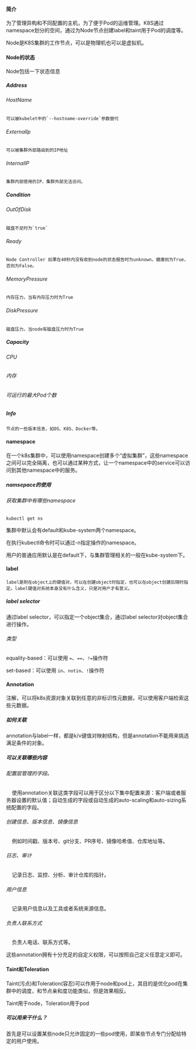 #### 简介

为了管理异构和不同配置的主机，为了便于Pod的运维管理。K8S通过namespace划分的空间，通过为Node节点创建label和taint用于Pod的调度等。

Node是K8S集群的工作节点，可以是物理机也可以是虚拟机。

#### Node的状态

Node包括一下状态信息

##### Address

###### HostName

    可以被kubelet中的`--hostname-override`参数替代

###### ExternalIp

    可以被集群外部路由到的IP地址

###### InternalIP

    集群内部使用的IP，集群外部无法访问。

##### Condition

###### OutOfDisk

    磁盘不足时为`true`

###### Ready

    Node Controller 如果在40秒内没有收到node的状态报告时为unknown，健康则为True，否则为False。

###### MemoryPressure

    内存压力，当有内存压力时为True

###### DiskPressure

    磁盘压力，当node有磁盘压力时为True

##### Capacity

###### CPU

###### 内存

###### 可运行的最大Pod个数

##### Info

    节点的一些版本信息，如OS、K8S、Docker等。

#### namespace

在一个k8s集群中，可以使用namespace创建多个“虚拟集群”，这些namespace之间可以完全隔离，也可以通过某种方式，让一个namespace中的service可以访问到其他namespace中的服务。

##### namsepace的使用

###### 获取集群中有哪些namespace

`kubectl get ns`

集群中默认会有default和kube-system两个namespace。

在执行kubectl命令时可以通过-n指定操作的namespace。

用户的普通应用默认是在default下，与集群管理相关的一般在kube-system下。

#### label

    label是附在object上的键值对，可以在创建object时指定，也可以在object创建后随时指定。label键值对系统本身没有什么含义，只是对用户才有意义。

##### label selector

通过label selector，可以指定一个object集合，通过label selector对object集合进行操作。

###### 类型

equality-based：可以使用 `=`、`==`、`!=`操作符

set-based：可以使用 `in`、`notin`、`!`操作符

#### Annotation

注解，可以将k8s资源对象关联到任意的非标识性元数据，可以使用客户端检索这些元数据。

##### 如何关联

annotation与label一样，都是k/v键值对映射结构，但是annotation不能用来挑选满足条件的对象。

##### 可以关联哪些内容

###### 配置层管理的字段。

    使用annotation关联这类字段可以用于区分以下集中配置来源：客户端或者服务器设置的默认值；自动生成的字段或自动生成的auto-scaling和auto-sizing系统配置的字段。

###### 创建信息、版本信息、镜像信息

    例如时间戳、版本号、git分支、PR序号、镜像哈希值、仓库地址等。

###### 日志、审计

    记录日志、监控、分析、审计仓库的指针。

###### 用户信息

    记录用户信息以及工具或者系统来源信息。

###### 负责人联系方式

    负责人电话、联系方式等。

这些annotation拥有十分充足的自定义权限，可以按照自己定义任意定义即可。


#### Taint和Toleration

Taint(污点)和Toleration(容忍)可以作用于node和pod上，其目的是优化pod在集群中的调度，和节点亲和度功能类似，但是效果相反。

Taint用于node，Toleration用于pod

##### 可以用来干什么？

首先是可以设置某些node只允许固定的一些pod使用，即某些节点专门分配给特定的用户使用。
